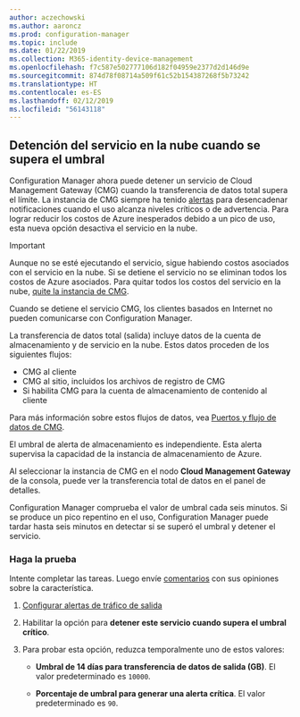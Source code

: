 ```yaml
---
author: aczechowski
ms.author: aaroncz
ms.prod: configuration-manager
ms.topic: include
ms.date: 01/22/2019
ms.collection: M365-identity-device-management
ms.openlocfilehash: f7c587e502777106d182f04959e2377d2d146d9e
ms.sourcegitcommit: 874d78f08714a509f61c52b154387268f5b73242
ms.translationtype: HT
ms.contentlocale: es-ES
ms.lasthandoff: 02/12/2019
ms.locfileid: "56143118"
---
```

## <a name="bkmk_cmg"></a> Detención del servicio en la nube cuando se supera el umbral
<!--3735092-->

Configuration Manager ahora puede detener un servicio de Cloud Management Gateway (CMG) cuando la transferencia de datos total supera el límite. La instancia de CMG siempre ha tenido [alertas](/sccm/core/clients/manage/cmg/monitor-clients-cloud-management-gateway#set-up-outbound-traffic-alerts) para desencadenar notificaciones cuando el uso alcanza niveles críticos o de advertencia. Para lograr reducir los costos de Azure inesperados debido a un pico de uso, esta nueva opción desactiva el servicio en la nube. 

> [!Important]  
> Aunque no se esté ejecutando el servicio, sigue habiendo costos asociados con el servicio en la nube. Si se detiene el servicio no se eliminan todos los costos de Azure asociados. Para quitar todos los costos del servicio en la nube, [quite la instancia de CMG](/sccm/core/clients/manage/cmg/setup-cloud-management-gateway#modify-a-cmg).  
> 
> Cuando se detiene el servicio CMG, los clientes basados en Internet no pueden comunicarse con Configuration Manager.  

La transferencia de datos total (salida) incluye datos de la cuenta de almacenamiento y de servicio en la nube. Estos datos proceden de los siguientes flujos:
- CMG al cliente  
- CMG al sitio, incluidos los archivos de registro de CMG  
- Si habilita CMG para la cuenta de almacenamiento de contenido al cliente  

Para más información sobre estos flujos de datos, vea [Puertos y flujo de datos de CMG](/sccm/core/clients/manage/cmg/plan-cloud-management-gateway#ports-and-data-flow).

El umbral de alerta de almacenamiento es independiente. Esta alerta supervisa la capacidad de la instancia de almacenamiento de Azure.

Al seleccionar la instancia de CMG en el nodo **Cloud Management Gateway** de la consola, puede ver la transferencia total de datos en el panel de detalles. 

Configuration Manager comprueba el valor de umbral cada seis minutos. Si se produce un pico repentino en el uso, Configuration Manager puede tardar hasta seis minutos en detectar si se superó el umbral y detener el servicio.


### <a name="try-it-out"></a>Haga la prueba

Intente completar las tareas. Luego envíe [comentarios](/sccm/core/understand/find-help#product-feedback) con sus opiniones sobre la característica.

1. [Configurar alertas de tráfico de salida](/sccm/core/clients/manage/cmg/monitor-clients-cloud-management-gateway#set-up-outbound-traffic-alerts)  

2. Habilitar la opción para **detener este servicio cuando supera el umbral crítico**.  

3. Para probar esta opción, reduzca temporalmente uno de estos valores:  

    - **Umbral de 14 días para transferencia de datos de salida (GB)**. El valor predeterminado es `10000`.  

    - **Porcentaje de umbral para generar una alerta crítica**. El valor predeterminado es `90`.  

